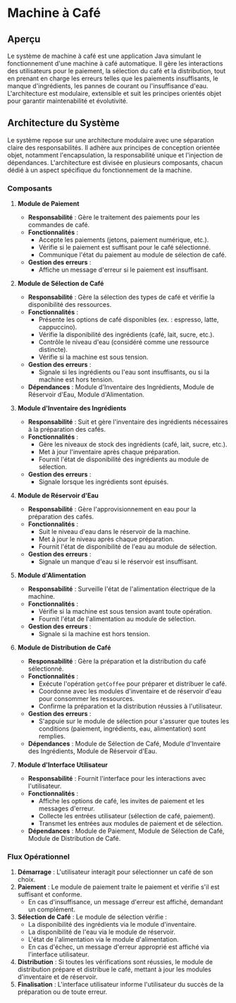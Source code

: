 # Machine à Café

## Aperçu

Le système de machine à café est une application Java simulant le fonctionnement d'une machine à café automatique. Il gère les interactions des utilisateurs pour le paiement, la sélection du café et la distribution, tout en prenant en charge les erreurs telles que les paiements insuffisants, le manque d'ingrédients, les pannes de courant ou l'insuffisance d'eau. L'architecture est modulaire, extensible et suit les principes orientés objet pour garantir maintenabilité et évolutivité.

## Architecture du Système

Le système repose sur une architecture modulaire avec une séparation claire des responsabilités. Il adhère aux principes de conception orientée objet, notamment l'encapsulation, la responsabilité unique et l'injection de dépendances. L'architecture est divisée en plusieurs composants, chacun dédié à un aspect spécifique du fonctionnement de la machine.

### Composants

1. **Module de Paiement**

   - **Responsabilité** : Gère le traitement des paiements pour les commandes de café.
   - **Fonctionnalités** :
     - Accepte les paiements (jetons, paiement numérique, etc.).
     - Vérifie si le paiement est suffisant pour le café sélectionné.
     - Communique l'état du paiement au module de sélection de café.
   - **Gestion des erreurs** :
     - Affiche un message d'erreur si le paiement est insuffisant.

2. **Module de Sélection de Café**

   - **Responsabilité** : Gère la sélection des types de café et vérifie la disponibilité des ressources.
   - **Fonctionnalités** :
     - Présente les options de café disponibles (ex. : espresso, latte, cappuccino).
     - Vérifie la disponibilité des ingrédients (café, lait, sucre, etc.).
     - Contrôle le niveau d'eau (considéré comme une ressource distincte).
     - Vérifie si la machine est sous tension.
   - **Gestion des erreurs** :
     - Signale si les ingrédients ou l'eau sont insuffisants, ou si la machine est hors tension.
   - **Dépendances** : Module d'Inventaire des Ingrédients, Module de Réservoir d'Eau, Module d'Alimentation.

3. **Module d'Inventaire des Ingrédients**

   - **Responsabilité** : Suit et gère l'inventaire des ingrédients nécessaires à la préparation des cafés.
   - **Fonctionnalités** :
     - Gère les niveaux de stock des ingrédients (café, lait, sucre, etc.).
     - Met à jour l'inventaire après chaque préparation.
     - Fournit l'état de disponibilité des ingrédients au module de sélection.
   - **Gestion des erreurs** :
     - Signale lorsque les ingrédients sont épuisés.

4. **Module de Réservoir d'Eau**

   - **Responsabilité** : Gère l'approvisionnement en eau pour la préparation des cafés.
   - **Fonctionnalités** :
     - Suit le niveau d'eau dans le réservoir de la machine.
     - Met à jour le niveau après chaque préparation.
     - Fournit l'état de disponibilité de l'eau au module de sélection.
   - **Gestion des erreurs** :
     - Signale un manque d'eau si le réservoir est insuffisant.

5. **Module d'Alimentation**

   - **Responsabilité** : Surveille l'état de l'alimentation électrique de la machine.
   - **Fonctionnalités** :
     - Vérifie si la machine est sous tension avant toute opération.
     - Fournit l'état de l'alimentation au module de sélection.
   - **Gestion des erreurs** :
     - Signale si la machine est hors tension.

6. **Module de Distribution de Café**

   - **Responsabilité** : Gère la préparation et la distribution du café sélectionné.
   - **Fonctionnalités** :
     - Exécute l'opération `getCoffee` pour préparer et distribuer le café.
     - Coordonne avec les modules d'inventaire et de réservoir d'eau pour consommer les ressources.
     - Confirme la préparation et la distribution réussies à l'utilisateur.
   - **Gestion des erreurs** :
     - S'appuie sur le module de sélection pour s'assurer que toutes les conditions (paiement, ingrédients, eau, alimentation) sont remplies.
   - **Dépendances** : Module de Sélection de Café, Module d'Inventaire des Ingrédients, Module de Réservoir d'Eau.

7. **Module d'Interface Utilisateur**

   - **Responsabilité** : Fournit l'interface pour les interactions avec l'utilisateur.
   - **Fonctionnalités** :
     - Affiche les options de café, les invites de paiement et les messages d'erreur.
     - Collecte les entrées utilisateur (sélection de café, paiement).
     - Transmet les entrées aux modules de paiement et de sélection.
   - **Dépendances** : Module de Paiement, Module de Sélection de Café, Module de Distribution de Café.

### Flux Opérationnel

1. **Démarrage** : L'utilisateur interagit pour sélectionner un café de son choix.
2. **Paiement** : Le module de paiement traite le paiement et vérifie s'il est suffisant et conforme.
   - En cas d'insuffisance, un message d'erreur est affiché, demandant un complément.
3. **Sélection de Café** : Le module de sélection vérifie :
   - La disponibilité des ingrédients via le module d'inventaire.
   - La disponibilité de l'eau via le module de réservoir.
   - L'état de l'alimentation via le module d'alimentation.
   - En cas d'échec, un message d'erreur approprié est affiché via l'interface utilisateur.
4. **Distribution** : Si toutes les vérifications sont réussies, le module de distribution prépare et distribue le café, mettant à jour les modules d'inventaire et de réservoir.
5. **Finalisation** : L'interface utilisateur informe l'utilisateur du succès de la préparation ou de toute erreur.

